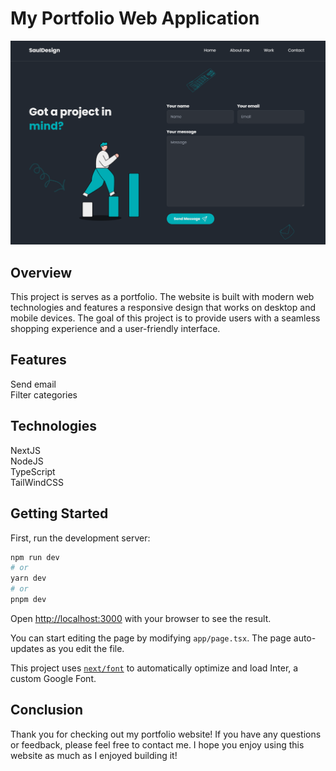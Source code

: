 # My Portfolio Web Application
![Krypt](public/images/banner.png)

## Overview
This project is serves as a portfolio. The website is built with modern web technologies and features a responsive design that works on desktop and mobile devices. The goal of this project is to provide users with a seamless shopping experience and a user-friendly interface.

## Features
Send email<br>
Filter categories<br> 

## Technologies
NextJS<br>
NodeJS<br>
TypeScript<br>
TailWindCSS<br>

## Getting Started

First, run the development server:

```bash
npm run dev
# or
yarn dev
# or
pnpm dev
```

Open [http://localhost:3000](http://localhost:3000) with your browser to see the result.

You can start editing the page by modifying `app/page.tsx`. The page auto-updates as you edit the file.

This project uses [`next/font`](https://nextjs.org/docs/basic-features/font-optimization) to automatically optimize and load Inter, a custom Google Font.

## Conclusion
Thank you for checking out my portfolio website! If you have any questions or feedback, please feel free to contact me. I hope you enjoy using this website as much as I enjoyed building it!